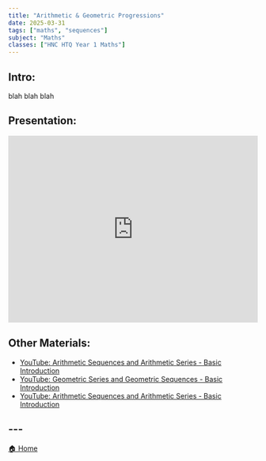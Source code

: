 ```yaml
---
title: "Arithmetic & Geometric Progressions"
date: 2025-03-31
tags: ["maths", "sequences"]
subject: "Maths"
classes: ["HNC HTQ Year 1 Maths"]
---
```


## Intro:

blah blah blah

## Presentation:

<div style="position: relative; width: 100%; height: 0; padding-top: 75%;">
    <iframe src="https://EngineeringShare.github.io/engineering-hub/presentations/Arithmetic and Geometric Progression.pdf" 
        style="position: absolute; top: 0; left: 0; width: 100%; height: 100%; border: none;">
    </iframe>
</div>

## Other Materials:
* [YouTube: Arithmetic Sequences and Arithmetic Series - Basic Introduction](https://youtu.be/XZJdyPkCxuE?si=JFnA5o9zKdyc8yk1)
* [YouTube: Geometric Series and Geometric Sequences - Basic Introduction](https://youtu.be/zRKZ0-kOUZM)
* [YouTube: Arithmetic Sequences and Arithmetic Series - Basic Introduction](https://youtu.be/XZJdyPkCxuE)

## ---

<a href="https://engineeringshare.github.io/engineering-hub">🏠 Home</a>
